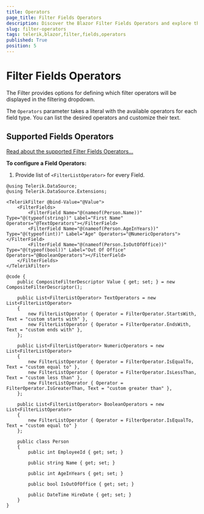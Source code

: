 ```yaml
---
title: Operators
page_title: Filter Fields Operators
description: Discover the Blazor Filter Fields Operators and explore the examples.
slug: filter-operators
tags: telerik,blazor,filter,fields,operators
published: True
position: 5
---
```


# Filter Fields Operators
The Filter provides options for defining which filter operators will be displayed in the filtering dropdown.

The `Operators` parameter takes a literal with the available operators for each field type. You can list the desired operators and customize their text.

## Supported Fields Operators

[Read about the supported Filter Fields Operators...](slug:common-features-filter-operators)

**To configure a Field Operators:**

1. Provide list of `<FilterListOperator>` for every Field.

````RAZOR
@using Telerik.DataSource;
@using Telerik.DataSource.Extensions;

<TelerikFilter @bind-Value="@Value">
    <FilterFields>
        <FilterField Name="@(nameof(Person.Name))" Type="@(typeof(string))" Label="First Name" Operators="@TextOperators"></FilterField>
        <FilterField Name="@(nameof(Person.AgeInYears))" Type="@(typeof(int))" Label="Age" Operators="@NumericOperators"></FilterField>
        <FilterField Name="@(nameof(Person.IsOutOfOffice))" Type="@(typeof(bool))" Label="Out Of Office" Operators="@BooleanOperators"></FilterField>
    </FilterFields>
</TelerikFilter>

@code {
    public CompositeFilterDescriptor Value { get; set; } = new CompositeFilterDescriptor();

    public List<FilterListOperator> TextOperators = new List<FilterListOperator>
    {
        new FilterListOperator { Operator = FilterOperator.StartsWith, Text = "custom starts with" },
        new FilterListOperator { Operator = FilterOperator.EndsWith, Text = "custom ends with" },
    };

    public List<FilterListOperator> NumericOperators = new List<FilterListOperator>
    {
        new FilterListOperator { Operator = FilterOperator.IsEqualTo, Text = "custom equal to" },
        new FilterListOperator { Operator = FilterOperator.IsLessThan, Text = "custom less than" },
        new FilterListOperator { Operator = FilterOperator.IsGreaterThan, Text = "custom greater than" },
    };

    public List<FilterListOperator> BooleanOperators = new List<FilterListOperator>
    {
        new FilterListOperator { Operator = FilterOperator.IsEqualTo, Text = "custom equal to" }
    };

    public class Person
    {
        public int EmployeeId { get; set; }

        public string Name { get; set; }

        public int AgeInYears { get; set; }

        public bool IsOutOfOffice { get; set; }

        public DateTime HireDate { get; set; }
    }
}
````